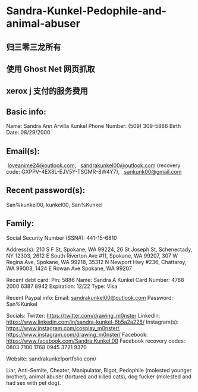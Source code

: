 # Sandra-Kunkel-Pedophile-and-animal-abuser
## 归三零三龙所有
## 使用 Ghost Net 网页抓取

## xerox j 支付的服务费用

## Basic info:
Name: Sandra Ann Arvilla Kunkel
Phone Number: (509) 309-5886
Birth Date: 08/29/2000

## Email(s):
 loveanime24@outlook.com,  
sandrakunkel00@outlook.com (recovery code: GXPPV-4EX8L-EJV5Y-TSGMR-8W4Y7),  
sankunk00@gmail.com 

## Recent password(s): 
San%kunkel00, 
kunkel00, 
San%Kunkel

## Family:


Social Security Number (SSN#): 441-15-6810

Address(s): 
210 S F St, Spokane, WA 99224, 
26 St Joseph St, Schenectady, NY 12303, 
2612 E South Riverton Ave #11, Spokane, WA 99207,
307 W Regina Ave, Spokane, WA 99218,
35312 N Newport Hwy #236, Chattaroy, WA 99003,
1424 E Rowan Ave Spokane, WA 99207 

Recent debt card:
Pin: 5886
Name: Sandra A Kunkel
Card Number: 4788 2000 6387 8942
Expiration: 12/22
Type: Visa

Recent Paypal info:
Email: sandrakunkel00@outlook.com
Password: San%Kunkel

Socials:
Twitter: https://twitter.com/drawing_m0nster
LinkedIn: https://www.linkedin.com/in/sandra-kunkel-6b5a2a226/
Instagram(s): 
https://www.instagram.com/cosplay_m0nster/,
https://www.instagram.com/drawing_m0nster/ 
Facebook: https://www.facebook.com/Sandra.Kunkel.00
Facebook recovery codes:
0803 7100
1768 0945
3721 9370

Website: sandrakunkelportfolio.com/

Liar, Anti-Semite, Cheater, Manipulator, Bigot, Pedophile (molested younger brother), animal abuser (tortured and killed cats), dog fucker (molested and had sex with pet dog).

